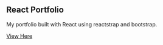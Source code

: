 ## React Portfolio

My portfolio built with React using reactstrap and bootstrap.

[View Here](https://jhadev.github.io/react-portfolio/)
